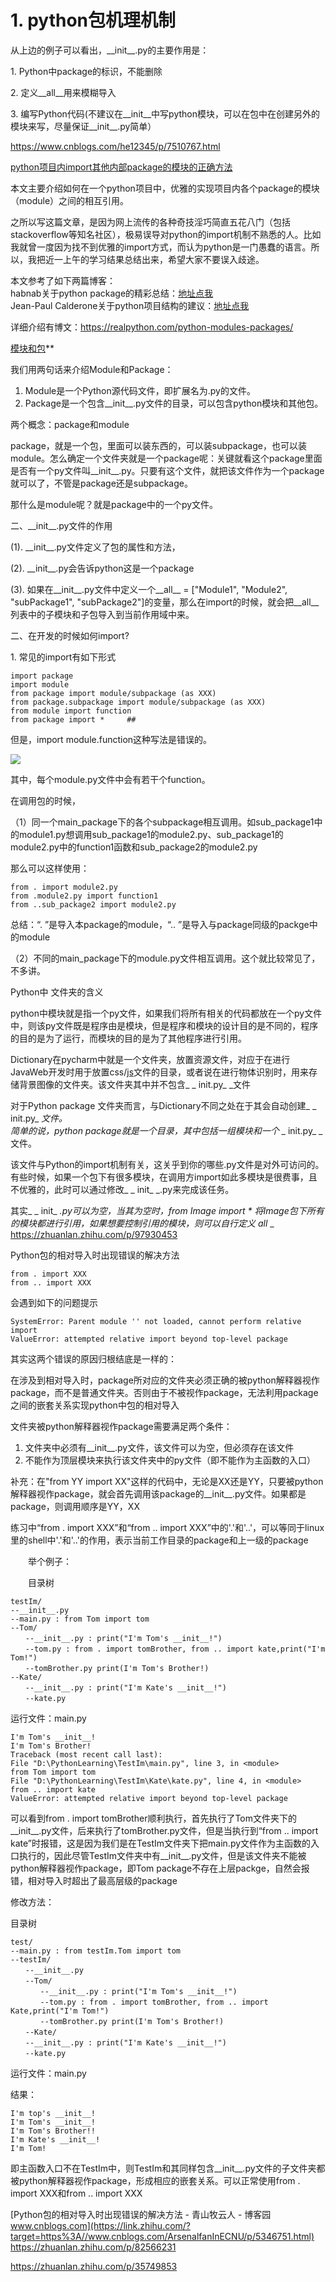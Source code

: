 








# 1. python包机理机制

从上边的例子可以看出，\_\_init\_\_.py的主要作用是：

1\. Python中package的标识，不能删除

2\. 定义\_\_all\_\_用来模糊导入

3\. 编写Python代码(不建议在\_\_init\_\_中写python模块，可以在包中在创建另外的模块来写，尽量保证\_\_init\_\_.py简单）

https://www.cnblogs.com/he12345/p/7510767.html

[python项目内import其他内部package的模块的正确方法](https://www.cnblogs.com/he12345/p/7510767.html)

本文主要介绍如何在一个python项目中，优雅的实现项目内各个package的模块（module）之间的相互引用。

之所以写这篇文章，是因为网上流传的各种奇技淫巧简直五花八门（包括stackoverflow等知名社区），极易误导对python的import机制不熟悉的人。比如我就曾一度因为找不到优雅的import方式，而认为python是一门愚蠢的语言。所以，我把近一上午的学习结果总结出来，希望大家不要误入歧途。

本文参考了如下两篇博客：   
habnab关于python package的精彩总结：[地址点我](http://blog.habnab.it/blog/2013/07/21/python-packages-and-you/)   
Jean-Paul Calderone关于python项目结构的建议：[地址点我](http://as.ynchrono.us/2007/12/filesystem-structure-of-python-project_21.html)


详细介绍有博文：https://realpython.com/python-modules-packages/






[模块和包](https://link.zhihu.com/?target=https%3A//docs.python.org/3/tutorial/modules.html%23modules)**

我们用两句话来介绍Module和Package：

1.  Module是一个Python源代码文件，即扩展名为.py的文件。
2.  Package是一个包含\_\_init\_\_.py文件的目录，可以包含python模块和其他包。








两个概念：package和module

package，就是一个包，里面可以装东西的，可以装subpackage，也可以装module。怎么确定一个文件夹就是一个package呢：关键就看这个package里面是否有一个py文件叫\_\_init\_\_.py。只要有这个文件，就把该文件作为一个package就可以了，不管是package还是subpackage。

那什么是module呢？就是package中的一个py文件。

二、\_\_init\_\_.py文件的作用

(1). \_\_init\_\_.py文件定义了包的属性和方法，

(2). \_\_init\_\_.py会告诉python这是一个package

(3). 如果在\_\_init\_\_.py文件中定义一个\_\_all\_\_ = \["Module1", "Module2", "subPackage1", "subPackage2"\]的变量，那么在import的时候，就会把\_\_all\_\_ 列表中的子模块和子包导入到当前作用域中来。

二、在开发的时候如何import?

1\. 常见的import有如下形式

```text
import package
import module
from package import module/subpackage (as XXX)
from package.subpackage import module/subpackage (as XXX)
from module import function
from package import *     ##
```

但是，import module.function这种写法是错误的。

![](_v_images/1578548146_13415.png)

其中，每个module.py文件中会有若干个function。

在调用包的时候，

（1）同一个main\_package下的各个subpackage相互调用。如sub\_package1中的module1.py想调用sub\_package1的module2.py、sub\_package1的module2.py中的function1函数和sub_package2的module2.py

那么可以这样使用：

```text
from . import module2.py
from .module2.py import function1
from ..sub_package2 import module2.py
```

总结：“. ”是导入本package的module，“.. ”是导入与package同级的packge中的module

（2）不同的main_package下的module.py文件相互调用。这个就比较常见了，不多讲。













Python中 文件夹的含义












python中模块就是指一个py文件，如果我们将所有相关的代码都放在一个py文件中，则该py文件既是程序由是模块，但是程序和模块的设计目的是不同的，程序的目的是为了运行，而模块的目的是为了其他程序进行引用。

Dictionary在pycharm中就是一个文件夹，放置资源文件，对应于在进行JavaWeb开发时用于放置css/[js](https://link.zhihu.com/?target=http%3A//lib.csdn.net/base/javascript)文件的目录，或者说在进行物体识别时，用来存储背景图像的文件夹。该文件夹其中并不包含_ _ init.py_ _文件

对于Python package 文件夹而言，与Dictionary不同之处在于其会自动创建_ _ init.py_ _文件。   
简单的说，python package就是一个目录，其中包括一组模块和一个_ _ init.py_ _文件。

该文件与Python的import机制有关，这关乎到你的哪些.py文件是对外可访问的。有些时候，如果一个包下有很多模块，在调用方import如此多模块是很费事，且不优雅的，此时可以通过修改_ _ init_ _.py来完成该任务。

其实_ _ init_ *.py可以为空，当其为空时，from Image import * 将Image包下所有的模块都进行引用，如果想要控制引用的模块，则可以自行定义 all* _
https://zhuanlan.zhihu.com/p/97930453




Python包的相对导入时出现错误的解决方法

```text
from . import XXX
from .. import XXX
```

会遇到如下的问题提示

```text
SystemError: Parent module '' not loaded, cannot perform relative import
ValueError: attempted relative import beyond top-level package
```

其实这两个错误的原因归根结底是一样的：

在涉及到相对导入时，package所对应的文件夹必须正确的被python解释器视作package，而不是普通文件夹。否则由于不被视作package，无法利用package之间的嵌套关系实现python中包的相对导入

文件夹被python解释器视作package需要满足两个条件：

1.  文件夹中必须有\_\_init\_\_.py文件，该文件可以为空，但必须存在该文件
2.  不能作为顶层模块来执行该文件夹中的py文件（即不能作为主函数的入口）

补充：在"from YY import XX"这样的代码中，无论是XX还是YY，只要被python解释器视作package，就会首先调用该package的\_\_init\_\_.py文件。如果都是package，则调用顺序是YY，XX

练习中“from . import XXX”和“from .. import XXX”中的'.'和'..'，可以等同于linux里的shell中'.'和'..'的作用，表示当前工作目录的package和上一级的package

　　举个例子：

　　目录树

```text
testIm/
--__init__.py
--main.py : from Tom import tom
--Tom/
　　--__init__.py : print("I'm Tom's __init__!")
　　--tom.py : from . import tomBrother, from .. import kate,print("I'm Tom!")
　　--tomBrother.py print(I'm Tom's Brother!)
--Kate/
　　--__init__.py : print("I'm Kate's __init__!")
　　--kate.py
```

运行文件：main.py

```text
I'm Tom's __init__!
I'm Tom's Brother!
Traceback (most recent call last):
File "D:\PythonLearning\TestIm\main.py", line 3, in <module>
from Tom import tom
File "D:\PythonLearning\TestIm\Kate\kate.py", line 4, in <module>
from .. import kate
ValueError: attempted relative import beyond top-level package
```

可以看到from . import tomBrother顺利执行，首先执行了Tom文件夹下的\_\_init\_\_.py文件，后来执行了tomBrother.py文件，但是当执行到“from .. import kate”时报错，这是因为我们是在TestIm文件夹下把main.py文件作为主函数的入口执行的，因此尽管TestIm文件夹中有\_\_init\_\_.py文件，但是该文件夹不能被python解释器视作package，即Tom package不存在上层packge，自然会报错，相对导入时超出了最高层级的package

修改方法：

目录树

```text
test/
--main.py : from testIm.Tom import tom
--testIm/
　　--__init__.py
　　--Tom/
　　　　--__init__.py : print("I'm Tom's __init__!")
　　　　--tom.py : from . import tomBrother, from .. import Kate,print("I'm Tom!")
　　　　--tomBrother.py print(I'm Tom's Brother!)
　　--Kate/
　　--__init__.py : print("I'm Kate's __init__!")
　　--kate.py
```

运行文件：main.py

结果：　　

```text
I'm top's __init__!
I'm Tom's __init__!
I'm Tom's Brother!!
I'm Kate's __init__!
I'm Tom!
```

即主函数入口不在TestIm中，则TestIm和其同样包含\_\_init\_\_.py文件的子文件夹都被python解释器视作package，形成相应的嵌套关系。可以正常使用from . import XXX和from .. import XXX

  

[Python包的相对导入时出现错误的解决方法 - 青山牧云人 - 博客园​www.cnblogs.com](https://link.zhihu.com/?target=https%3A//www.cnblogs.com/ArsenalfanInECNU/p/5346751.html)
https://zhuanlan.zhihu.com/p/82566231




https://zhuanlan.zhihu.com/p/35749853
























